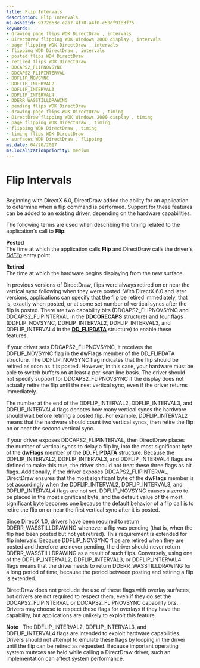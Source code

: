 ```yaml
---
title: Flip Intervals
description: Flip Intervals
ms.assetid: 9372d63c-e2a7-4f70-a4f0-c50df9183f75
keywords:
- drawing page flips WDK DirectDraw , intervals
- DirectDraw flipping WDK Windows 2000 display , intervals
- page flipping WDK DirectDraw , intervals
- flipping WDK DirectDraw , intervals
- posted flips WDK DirectDraw
- retired flips WDK DirectDraw
- DDCAPS2_FLIPNOVSYNC
- DDCAPS2_FLIPINTERVAL
- DDFLIP_NOVSYNC
- DDFLIP_INTERVAL2
- DDFLIP_INTERVAL3
- DDFLIP_INTERVAL4
- DDERR_WASSTILLDRAWING
- pending flips WDK DirectDraw
- drawing page flips WDK DirectDraw , timing
- DirectDraw flipping WDK Windows 2000 display , timing
- page flipping WDK DirectDraw , timing
- flipping WDK DirectDraw , timing
- timing flips WDK DirectDraw
- surfaces WDK DirectDraw , flipping
ms.date: 04/20/2017
ms.localizationpriority: medium
---
```


# Flip Intervals


## <span id="ddk_flip_intervals_gg"></span><span id="DDK_FLIP_INTERVALS_GG"></span>


Beginning with DirectX 6.0, DirectDraw added the ability for an application to determine when a flip command is performed. Support for these features can be added to an existing driver, depending on the hardware capabilities.

The following terms are used when describing the timing related to the application's call to **Flip**:

<span id="Posted"></span><span id="posted"></span><span id="POSTED"></span>**Posted**  
The time at which the application calls **Flip** and DirectDraw calls the driver's [*DdFlip*](https://msdn.microsoft.com/library/windows/hardware/ff549306) entry point.

<span id="Retired"></span><span id="retired"></span><span id="RETIRED"></span>**Retired**  
The time at which the hardware begins displaying from the new surface.

In previous versions of DirectDraw, flips were always retired on or near the vertical sync following when they were posted. With DirectX 6.0 and later versions, applications can specify that the flip be retired immediately, that is, exactly when posted, or at some set number of vertical syncs after the flip is posted. There are two capability bits (DDCAPS2\_FLIPNOVSYNC and DDCAPS2\_FLIPINTERVAL in the [**DDCORECAPS**](https://msdn.microsoft.com/library/windows/hardware/ff549248) structure) and four flags (DDFLIP\_NOVSYNC, DDFLIP\_INTERVAL2, DDFLIP\_INTERVAL3, and DDFLIP\_INTERVAL4 in the [**DD\_FLIPDATA**](https://msdn.microsoft.com/library/windows/hardware/ff551520) structure) to enable these features.

If your driver sets DDCAPS2\_FLIPNOVSYNC, it receives the DDFLIP\_NOVSYNC flag in the **dwFlags** member of the DD\_FLIPDATA structure. The DDFLIP\_NOVSYNC flag indicates that the flip should be retired as soon as it is posted. However, in this case, your hardware must be able to switch buffers on at least a per-scan line basis. The driver should not specify support for DDCAPS2\_FLIPNOVSYNC if the display does not actually retire the flip until the next vertical sync, even if the driver returns immediately.

The number at the end of the DDFLIP\_INTERVAL2, DDFLIP\_INTERVAL3, and DDFLIP\_INTERVAL4 flags denotes how many vertical syncs the hardware should wait before retiring a posted flip. For example, DDFLIP\_INTERVAL2 means that the hardware should count two vertical syncs, then retire the flip on or near the second vertical sync.

If your driver exposes DDCAPS2\_FLIPINTERVAL, then DirectDraw places the number of vertical syncs to delay a flip by, into the most significant byte of the **dwFlags** member of the [**DD\_FLIPDATA**](https://msdn.microsoft.com/library/windows/hardware/ff551520) structure. Because the DDFLIP\_INTERVAL2, DDFLIP\_INTERVAL3, and DDFLIP\_INTERVAL4 flags are defined to make this true, the driver should not treat these three flags as bit flags. Additionally, if the driver exposes DDCAPS2\_FLIPINTERVAL, DirectDraw ensures that the most significant byte of the **dwFlags** member is set accordingly when the DDFLIP\_INTERVAL2, DDFLIP\_INTERVAL3, and DDFLIP\_INTERVAL4 flags are not set. DDFLIP\_NOVSYNC causes a zero to be placed in the most significant byte, and the default value of the most significant byte becomes one because the default behavior of a flip call is to retire the flip on or near the first vertical sync after it is posted.

Since DirectX 1.0, drivers have been required to return DDERR\_WASSTILLDRAWING whenever a flip was pending (that is, when the flip had been posted but not yet retired). This requirement is extended for flip intervals. Because DDFLIP\_NOVSYNC flips are retired when they are posted and therefore are never pending, the driver should never return DDERR\_WASSTILLDRAWING as a result of such flips. Conversely, using one of the DDFLIP\_INTERVAL2, DDFLIP\_INTERVAL3, or DDFLIP\_INTERVAL4 flags means that the driver needs to return DDERR\_WASSTILLDRAWING for a long period of time, because the period between posting and retiring a flip is extended.

DirectDraw does not preclude the use of these flags with overlay surfaces, but drivers are not required to respect them, even if they do set the DDCAPS2\_FLIPINTERVAL or DDCAPS2\_FLIPNOVSYNC capability bits. Drivers may choose to respect these flags for overlays if they have the capability, but applications are unlikely to exploit this feature.

**Note**   The DDFLIP\_INTERVAL2, DDFLIP\_INTERVAL3, and DDFLIP\_INTERVAL4 flags are intended to exploit hardware capabilities. Drivers should not attempt to emulate these flags by looping in the driver until the flip can be retired as requested. Because important operating system mutexes are held while calling a DirectDraw driver, such an implementation can affect system performance.

 

 

 





